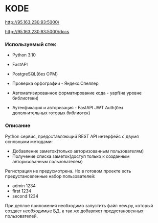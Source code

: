 # KODE

http://95.163.230.93:5000/

http://95.163.230.93:5000/docs

### Используемый стек

- Python 3.10
- FastAPI
- PostgreSQL(без ОРМ)

- Проверка орфографии - Яндекс.Спеллер
- Автоматизированное форматирование кода - yapf(на уровне библиотеки)
- Аутенфикация и авторизация - FastAPI JWT Auth(без дополнительных готовых библиотек)

### Описание

Python сервис, предоставляющий REST API интерфейс с двумя основными методами:
- Добавление заметок(только авторизованным пользователям)
- Получение списка заметок(доступ только к созданным авторизованным пользователем)

Регистрация не предусмотрена. 
Но в готовом проекте есть предустановленные набор пользователей:
- admin 1234
- first 1234
- second 1234

При деплое приложения необходимо запустить файл new.py, 
который создает необходимые БД, а так же добавляет предустановенных пользователей.


